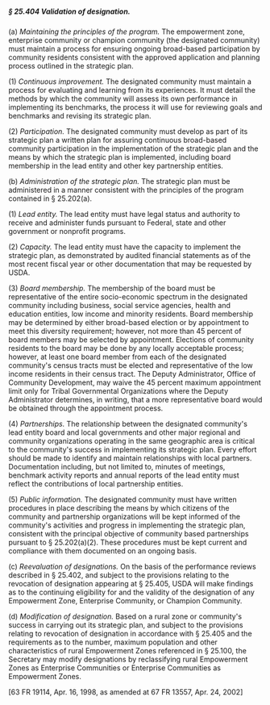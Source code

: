 ##### § 25.404 Validation of designation. #####

(a) *Maintaining the principles of the program.* The empowerment zone, enterprise community or champion community (the designated community) must maintain a process for ensuring ongoing broad-based participation by community residents consistent with the approved application and planning process outlined in the strategic plan.

(1) *Continuous improvement.* The designated community must maintain a process for evaluating and learning from its experiences. It must detail the methods by which the community will assess its own performance in implementing its benchmarks, the process it will use for reviewing goals and benchmarks and revising its strategic plan.

(2) *Participation.* The designated community must develop as part of its strategic plan a written plan for assuring continuous broad-based community participation in the implementation of the strategic plan and the means by which the strategic plan is implemented, including board membership in the lead entity and other key partnership entities.

(b) *Administration of the strategic plan.* The strategic plan must be administered in a manner consistent with the principles of the program contained in § 25.202(a).

(1) *Lead entity.* The lead entity must have legal status and authority to receive and administer funds pursuant to Federal, state and other government or nonprofit programs.

(2) *Capacity.* The lead entity must have the capacity to implement the strategic plan, as demonstrated by audited financial statements as of the most recent fiscal year or other documentation that may be requested by USDA.

(3) *Board membership.* The membership of the board must be representative of the entire socio-economic spectrum in the designated community including business, social service agencies, health and education entities, low income and minority residents. Board membership may be determined by either broad-based election or by appointment to meet this diversity requirement; however, not more than 45 percent of board members may be selected by appointment. Elections of community residents to the board may be done by any locally acceptable process; however, at least one board member from each of the designated community's census tracts must be elected and representative of the low income residents in their census tract. The Deputy Administrator, Office of Community Development, may waive the 45 percent maximum appointment limit only for Tribal Governmental Organizations where the Deputy Administrator determines, in writing, that a more representative board would be obtained through the appointment process.

(4) *Partnerships.* The relationship between the designated community's lead entity board and local governments and other major regional and community organizations operating in the same geographic area is critical to the community's success in implementing its strategic plan. Every effort should be made to identify and maintain relationships with local partners. Documentation including, but not limited to, minutes of meetings, benchmark activity reports and annual reports of the lead entity must reflect the contributions of local partnership entities.

(5) *Public information.* The designated community must have written procedures in place describing the means by which citizens of the community and partnership organizations will be kept informed of the community's activities and progress in implementing the strategic plan, consistent with the principal objective of community based partnerships pursuant to § 25.202(a)(2). These procedures must be kept current and compliance with them documented on an ongoing basis.

(c) *Reevaluation of designations.* On the basis of the performance reviews described in § 25.402, and subject to the provisions relating to the revocation of designation appearing at § 25.405, USDA will make findings as to the continuing eligibility for and the validity of the designation of any Empowerment Zone, Enterprise Community, or Champion Community.

(d) *Modification of designation.* Based on a rural zone or community's success in carrying out its strategic plan, and subject to the provisions relating to revocation of designation in accordance with § 25.405 and the requirements as to the number, maximum population and other characteristics of rural Empowerment Zones referenced in § 25.100, the Secretary may modify designations by reclassifying rural Empowerment Zones as Enterprise Communities or Enterprise Communities as Empowerment Zones.

[63 FR 19114, Apr. 16, 1998, as amended at 67 FR 13557, Apr. 24, 2002]